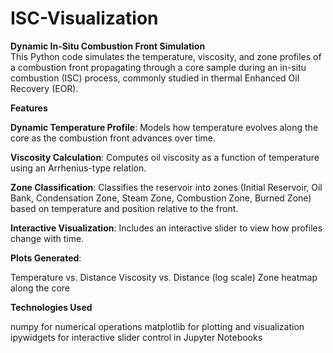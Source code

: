 # ISC-Visualization

**Dynamic In-Situ Combustion Front Simulation**<br>
This Python code simulates the temperature, viscosity, and zone profiles of a combustion front propagating through a core sample during an in-situ combustion (ISC) process, commonly studied in thermal Enhanced Oil Recovery (EOR).

**Features**<br>

**Dynamic Temperature Profile**: Models how temperature evolves along the core as the combustion front advances over time.

**Viscosity Calculation**: Computes oil viscosity as a function of temperature using an Arrhenius-type relation.

**Zone Classification**: Classifies the reservoir into zones (Initial Reservoir, Oil Bank, Condensation Zone, Steam Zone, Combustion Zone, Burned Zone) based on temperature and position relative to the front.

**Interactive Visualization**: Includes an interactive slider to view how profiles change with time.<br>

**Plots Generated**:

Temperature vs. Distance
Viscosity vs. Distance (log scale)
Zone heatmap along the core<br>

**Technologies Used**<br>

numpy for numerical operations
matplotlib for plotting and visualization
ipywidgets for interactive slider control in Jupyter Notebooks
